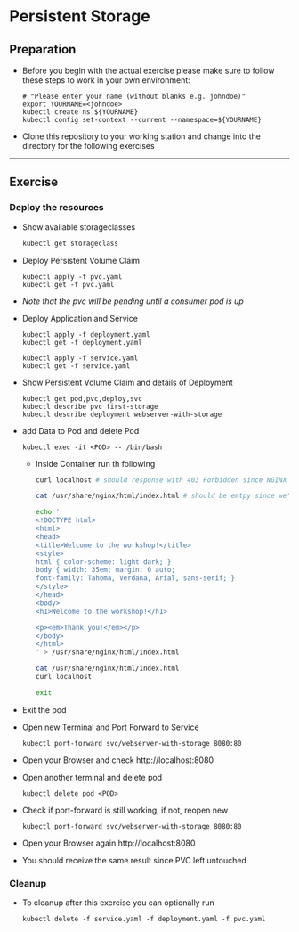 # Persistent Storage

## Preparation

* Before you begin with the actual exercise please make sure to follow these steps to work in your own environment:

  ```shell
  # "Please enter your name (without blanks e.g. johndoe)"
  export YOURNAME=<johndoe>
  kubectl create ns ${YOURNAME}
  kubectl config set-context --current --namespace=${YOURNAME}
  ```

* Clone this repository to your working station and change into the directory for the following exercises

---

## Exercise

### Deploy the resources

* Show available storageclasses

  ```sh
  kubectl get storageclass
  ```

* Deploy Persistent Volume Claim

  ```shell
  kubectl apply -f pvc.yaml
  kubectl get -f pvc.yaml
  ```

* *Note that the pvc will be pending until a consumer pod is up*

* Deploy Application and Service

  ```shell
  kubectl apply -f deployment.yaml
  kubectl get -f deployment.yaml
  
  kubectl apply -f service.yaml
  kubectl get -f service.yaml
  ```

* Show Persistent Volume Claim and details of Deployment

  ```shell
  kubectl get pod,pvc,deploy,svc
  kubectl describe pvc first-storage
  kubectl describe deployment webserver-with-storage
  ```

* add Data to Pod and delete Pod

  ```shell
  kubectl exec -it <POD> -- /bin/bash
  ```

  * Inside Container run th following
  
    ```sh
    curl localhost # should response with 403 Forbidden since NGINX is not allowed to list directory and no index.html is available
    
    cat /usr/share/nginx/html/index.html # should be emtpy since we've mounted a clean storage into our container 
    
    echo '
    <!DOCTYPE html>
    <html>
    <head>
    <title>Welcome to the workshop!</title>
    <style>
    html { color-scheme: light dark; }
    body { width: 35em; margin: 0 auto;
    font-family: Tahoma, Verdana, Arial, sans-serif; }
    </style>
    </head>
    <body>
    <h1>Welcome to the workshop!</h1>
    
    <p><em>Thank you!</em></p>
    </body>
    </html>
    ' > /usr/share/nginx/html/index.html
    
    cat /usr/share/nginx/html/index.html
    curl localhost
    
    exit
    ```

* Exit the pod
* Open new Terminal and Port Forward to Service

  ```shell
  kubectl port-forward svc/webserver-with-storage 8080:80
  ```

* Open your Browser and check http://localhost:8080
* Open another terminal and delete pod

  ```shell
  kubectl delete pod <POD>
  ```

* Check if port-forward is still working, if not, reopen new

  ```shell
  kubectl port-forward svc/webserver-with-storage 8080:80
  ```

* Open your Browser again http://localhost:8080
* You should receive the same result since PVC left untouched

### Cleanup

* To cleanup after this exercise you can optionally run

  ```shell
  kubectl delete -f service.yaml -f deployment.yaml -f pvc.yaml
  ```
